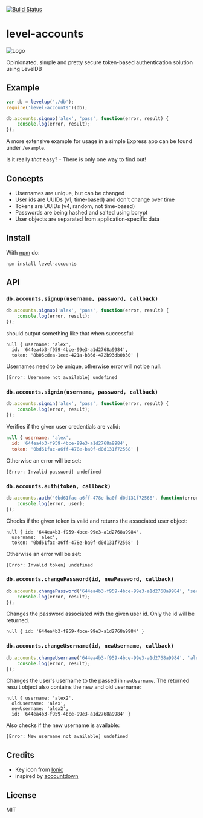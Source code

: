 [![Build Status](https://travis-ci.org/alexanderGugel/level-accounts.svg)](https://travis-ci.org/alexanderGugel/level-accounts)

level-accounts
==============

![Logo](https://cdnjs.cloudflare.com/ajax/libs/ionicons/1.5.2/png/512/key.png)

Opinionated, simple and pretty secure token-based authentication solution using LevelDB

Example
-------

```javascript
var db = levelup('./db');
require('level-accounts')(db);

db.accounts.signup('alex', 'pass', function(error, result) {
    console.log(error, result);
});
```

A more extensive example for usage in a simple Express app can be found under `/example`.

Is it really *that* easy? - There is only one way to find out!

Concepts
--------

* Usernames are unique, but can be changed
* User ids are UUIDs (v1, time-based) and don't change over time
* Tokens are UUIDs (v4, random, not time-based)
* Passwords are being hashed and salted using bcrypt
* User objects are separated from application-specific data

Install
-------

With [npm](https://npmjs.org) do:

```
npm install level-accounts
```

API
---

### `db.accounts.signup(username, password, callback)`

```javascript
db.accounts.signup('alex', 'pass', function(error, result) {
    console.log(error, result);
});
```

should output something like that when successful:

```
null { username: 'alex',
  id: '644ea4b3-f959-4bce-99e3-a1d2768a9984',
  token: '8b06cdea-1eed-421a-b36d-472b93db0b30' }
```

Usernames need to be unique, otherwise error will not be null:

```
[Error: Username not available] undefined
```

### `db.accounts.signin(username, password, callback)`

```javascript
db.accounts.signin('alex', 'pass', function(error, result) {
    console.log(error, result);
});
```

Verifies if the given user credentials are valid:

```javascript
null { username: 'alex',
  id: '644ea4b3-f959-4bce-99e3-a1d2768a9984',
  token: '0bd61fac-a6ff-478e-ba0f-d0d131f72568' }
```

Otherwise an error will be set:

```
[Error: Invalid password] undefined
```

### `db.accounts.auth(token, callback)`

```javascript
db.accounts.auth('0bd61fac-a6ff-478e-ba0f-d0d131f72568', function(error, user) {
    console.log(error, user);
});
```

Checks if the given token is valid and returns the associated user object:

```
null { id: '644ea4b3-f959-4bce-99e3-a1d2768a9984',
  username: 'alex',
  token: '0bd61fac-a6ff-478e-ba0f-d0d131f72568' }
```

Otherwise an error will be set:

```
[Error: Invalid token] undefined
```

### `db.accounts.changePassword(id, newPassword, callback)`

```javascript
db.accounts.changePassword('644ea4b3-f959-4bce-99e3-a1d2768a9984', 'secret new password', function(error, result) {
    console.log(error, result);
});
```

Changes the password associated with the given user id.
Only the id will be returned.

```
null { id: '644ea4b3-f959-4bce-99e3-a1d2768a9984' }
```

### `db.accounts.changeUsername(id, newUsername, callback)`

```javascript
db.accounts.changeUsername('644ea4b3-f959-4bce-99e3-a1d2768a9984', 'alex2', function(error, result) {
    console.log(error, result);
});
```

Changes the user's username to the passed in `newUsername`.
The returned result object also contains the new and old username:

```
null { username: 'alex2',
  oldUsername: 'alex',
  newUsername: 'alex2',
  id: '644ea4b3-f959-4bce-99e3-a1d2768a9984' }
```

Also checks if the new username is available:

```
[Error: New username not available] undefined
```

Credits
-------

* Key icon from [Ionic](http://ionicons.com/)
* inspired by [accountdown](https://github.com/substack/accountdown)

License
-------

MIT
